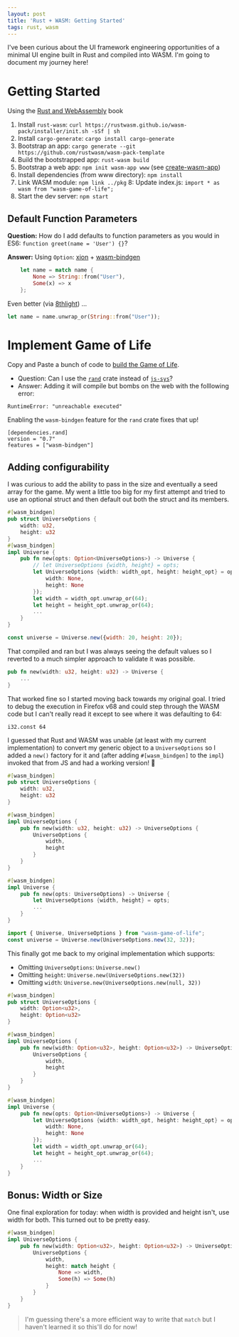 ```yaml
---
layout: post
title: 'Rust + WASM: Getting Started'
tags: rust, wasm
---
```


I've been curious about the UI framework engineering opportunities of a minimal UI engine built in Rust and compiled into WASM. I'm going to document my journey here!

<!--more-->

# Getting Started

Using the [Rust and WebAssembly](https://rustwasm.github.io/docs/book/) book

1. Install `rust-wasm`: `curl https://rustwasm.github.io/wasm-pack/installer/init.sh -sSf | sh`
2. Install `cargo-generate`: `cargo install cargo-generate`
3. Bootstrap an app: `cargo generate --git https://github.com/rustwasm/wasm-pack-template`
4. Build the bootstrapped app: `rust-wasm build`
5. Bootstrap a web app: `npm init wasm-app www` (see [create-wasm-app](https://github.com/rustwasm/create-wasm-app))
6. Install dependencies (from www directory): `npm install`
7. Link WASM module: `npm link ../pkg`
8: Update index.js: `import * as wasm from "wasm-game-of-life";`
9. Start the dev server: `npm start`

## Default Function Parameters

**Question:** How do I add defaults to function parameters as you would in ES6: `function greet(name = 'User') {}`?

**Answer:** Using `Option`: [xion](http://xion.io/post/code/rust-optional-args.html) + [wasm-bindgen](https://github.com/rustwasm/wasm-bindgen/pull/507)

```rs
    let name = match name {
        None => String::from("User"),
        Some(x) => x
    };
```

Even better (via [8thlight](https://8thlight.com/blog/uku-taht/2015/04/29/using-the-option-type-effectively.html)) ...

```rs
let name = name.unwrap_or(String::from("User"));
```

# Implement Game of Life

Copy and Paste a bunch of code to [build the Game of Life](https://rustwasm.github.io/docs/book/game-of-life/implementing.html).

* Question: Can I use the [`rand`](https://crates.io/crates/rand) crate instead of [`js-sys`](https://crates.io/crates/js-sys)?
* Answer:
Adding it will compile but bombs on the web with the folllowing error:
```
RuntimeError: "unreachable executed"
```
Enabling the `wasm-bindgen` feature for the `rand` crate fixes that up!
```
[dependencies.rand]
version = "0.7"
features = ["wasm-bindgen"]
```

## Adding configurability

I was curious to add the ability to pass in the size and eventually a seed array for the game. My went a little too big for my first attempt and tried to use an optional struct and then default out both the struct and its members.

```rs
#[wasm_bindgen]
pub struct UniverseOptions {
    width: u32,
    height: u32
}
#[wasm_bindgen]
impl Universe {
    pub fn new(opts: Option<UniverseOptions>) -> Universe {
        // let UniverseOptions {width, height} = opts;
        let UniverseOptions {width: width_opt, height: height_opt} = opts.unwrap_or(UniverseOptions {
            width: None,
            height: None
        });
        let width = width_opt.unwrap_or(64);
        let height = height_opt.unwrap_or(64);
        ...
    }
}
```

```js
const universe = Universe.new({width: 20, height: 20});
```

That compiled and ran but I was always seeing the default values so I reverted to a much simpler approach to validate it was possible.

```rs
pub fn new(width: u32, height: u32) -> Universe {
    ...
}
```

That worked fine so I started moving back towards my original goal. I tried to debug the execution in Firefox v68 and could step through the WASM code but I can't really read it except to see where it was defaulting to 64:

```wasm
i32.const 64
```

I guessed that Rust and WASM was unable (at least with my current implementation) to convert my generic object to a `UniverseOptions` so I added a `new()` factory for it and (after adding `#[wasm_bindgen]` to the `impl`) invoked that from JS and had a working version! <span alt="tada icon">🎉</span>

```rs
#[wasm_bindgen]
pub struct UniverseOptions {
    width: u32,
    height: u32
}

#[wasm_bindgen]
impl UniverseOptions {
    pub fn new(width: u32, height: u32) -> UniverseOptions {
        UniverseOptions {
            width,
            height
        }
    }
}

#[wasm_bindgen]
impl Universe {
    pub fn new(opts: UniverseOptions) -> Universe {
        let UniverseOptions {width, height} = opts;
        ...
    }
}
```

```js
import { Universe, UniverseOptions } from "wasm-game-of-life";
const universe = Universe.new(UniverseOptions.new(32, 32));
```

This finally got me back to my original implementation which supports:
* Omitting `UniverseOptions`: `Universe.new()`
* Omitting `height`: `Universe.new(UniverseOptions.new(32))`
* Omitting `width`: `Universe.new(UniverseOptions.new(null, 32))`

```rs
#[wasm_bindgen]
pub struct UniverseOptions {
    width: Option<u32>,
    height: Option<u32>
}

#[wasm_bindgen]
impl UniverseOptions {
    pub fn new(width: Option<u32>, height: Option<u32>) -> UniverseOptions {
        UniverseOptions {
            width,
            height
        }
    }
}

#[wasm_bindgen]
impl Universe {
    pub fn new(opts: Option<UniverseOptions>) -> Universe {
        let UniverseOptions {width: width_opt, height: height_opt} = opts.unwrap_or(UniverseOptions {
            width: None,
            height: None
        });
        let width = width_opt.unwrap_or(64);
        let height = height_opt.unwrap_or(64);
        ...
    }
}
```

## Bonus: Width or Size

One final exploration for today: when width is provided and height isn't, use width for both. This turned out to be pretty easy.

```rs
#[wasm_bindgen]
impl UniverseOptions {
    pub fn new(width: Option<u32>, height: Option<u32>) -> UniverseOptions {
        UniverseOptions {
            width,
            height: match height {
                None => width,
                Some(h) => Some(h)
            }
        }
    }
}
```

> I'm guessing there's a more efficient way to write that `match` but I haven't learned it so this'll do for now!
